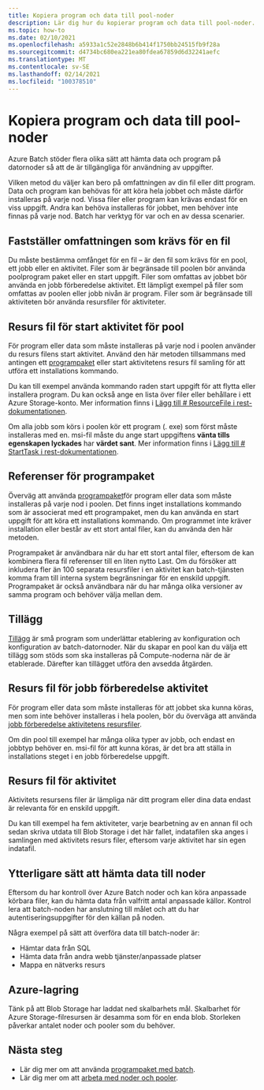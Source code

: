 ```yaml
---
title: Kopiera program och data till pool-noder
description: Lär dig hur du kopierar program och data till pool-noder.
ms.topic: how-to
ms.date: 02/10/2021
ms.openlocfilehash: a5933a1c52e2848b6b414f1750bb24515fb9f28a
ms.sourcegitcommit: d4734bc680ea221ea80fdea67859d6d32241aefc
ms.translationtype: MT
ms.contentlocale: sv-SE
ms.lasthandoff: 02/14/2021
ms.locfileid: "100378510"
---
```

# <a name="copy-applications-and-data-to-pool-nodes"></a>Kopiera program och data till pool-noder

Azure Batch stöder flera olika sätt att hämta data och program på datornoder så att de är tillgängliga för användning av uppgifter.

Vilken metod du väljer kan bero på omfattningen av din fil eller ditt program. Data och program kan behövas för att köra hela jobbet och måste därför installeras på varje nod. Vissa filer eller program kan krävas endast för en viss uppgift. Andra kan behöva installeras för jobbet, men behöver inte finnas på varje nod. Batch har verktyg för var och en av dessa scenarier.

## <a name="determine-the-scope-required-of-a-file"></a>Fastställer omfattningen som krävs för en fil

Du måste bestämma omfånget för en fil – är den fil som krävs för en pool, ett jobb eller en aktivitet. Filer som är begränsade till poolen bör använda poolprogram paket eller en start uppgift. Filer som omfattas av jobbet bör använda en jobb förberedelse aktivitet. Ett lämpligt exempel på filer som omfattas av poolen eller jobb nivån är program. Filer som är begränsade till aktiviteten bör använda resursfiler för aktiviteter.

## <a name="pool-start-task-resource-files"></a>Resurs fil för start aktivitet för pool

För program eller data som måste installeras på varje nod i poolen använder du resurs filens start aktivitet. Använd den här metoden tillsammans med antingen ett [programpaket](batch-application-packages.md) eller start aktivitetens resurs fil samling för att utföra ett installations kommando.  

Du kan till exempel använda kommando raden start uppgift för att flytta eller installera program. Du kan också ange en lista över filer eller behållare i ett Azure Storage-konto. Mer information finns i [Lägg till # ResourceFile i rest-dokumentationen](/rest/api/batchservice/pool/add#resourcefile).

Om alla jobb som körs i poolen kör ett program (. exe) som först måste installeras med en. msi-fil måste du ange start uppgiftens **vänta tills egenskapen lyckades** har **värdet sant**. Mer information finns i [Lägg till # StartTask i rest-dokumentationen](/rest/api/batchservice/pool/add#starttask).

## <a name="application-package-references"></a>Referenser för programpaket

Överväg att använda [programpaket](batch-application-packages.md)för program eller data som måste installeras på varje nod i poolen. Det finns inget installations kommando som är associerat med ett programpaket, men du kan använda en start uppgift för att köra ett installations kommando. Om programmet inte kräver installation eller består av ett stort antal filer, kan du använda den här metoden.

Programpaket är användbara när du har ett stort antal filer, eftersom de kan kombinera flera fil referenser till en liten nytto Last. Om du försöker att inkludera fler än 100 separata resursfiler i en aktivitet kan batch-tjänsten komma fram till interna system begränsningar för en enskild uppgift. Programpaket är också användbara när du har många olika versioner av samma program och behöver välja mellan dem.

## <a name="extensions"></a>Tillägg

[Tillägg](create-pool-extensions.md) är små program som underlättar etablering av konfiguration och konfiguration av batch-datornoder. När du skapar en pool kan du välja ett tillägg som stöds som ska installeras på Compute-noderna när de är etablerade. Därefter kan tillägget utföra den avsedda åtgärden.

## <a name="job-preparation-task-resource-files"></a>Resurs fil för jobb förberedelse aktivitet

För program eller data som måste installeras för att jobbet ska kunna köras, men som inte behöver installeras i hela poolen, bör du överväga att använda [jobb förberedelse aktivitetens resursfiler](./batch-job-prep-release.md).

Om din pool till exempel har många olika typer av jobb, och endast en jobbtyp behöver en. msi-fil för att kunna köras, är det bra att ställa in installations steget i en jobb förberedelse uppgift.

## <a name="task-resource-files"></a>Resurs fil för aktivitet

Aktivitets resursens filer är lämpliga när ditt program eller dina data endast är relevanta för en enskild uppgift.

Du kan till exempel ha fem aktiviteter, varje bearbetning av en annan fil och sedan skriva utdata till Blob Storage i det här fallet, indatafilen ska anges i samlingen med aktivitets resurs filer, eftersom varje aktivitet har sin egen indatafil.

## <a name="additional-ways-to-get-data-onto-nodes"></a>Ytterligare sätt att hämta data till noder

Eftersom du har kontroll över Azure Batch noder och kan köra anpassade körbara filer, kan du hämta data från valfritt antal anpassade källor. Kontrol lera att batch-noden har anslutning till målet och att du har autentiseringsuppgifter för den källan på noden.

Några exempel på sätt att överföra data till batch-noder är:

- Hämtar data från SQL
- Hämta data från andra webb tjänster/anpassade platser
- Mappa en nätverks resurs

## <a name="azure-storage"></a>Azure-lagring

Tänk på att Blob Storage har laddat ned skalbarhets mål. Skalbarhet för Azure Storage-filresursen är desamma som för en enda blob. Storleken påverkar antalet noder och pooler som du behöver.

## <a name="next-steps"></a>Nästa steg

- Lär dig mer om att använda [programpaket med batch](batch-application-packages.md).
- Lär dig mer om att [arbeta med noder och pooler](nodes-and-pools.md).
